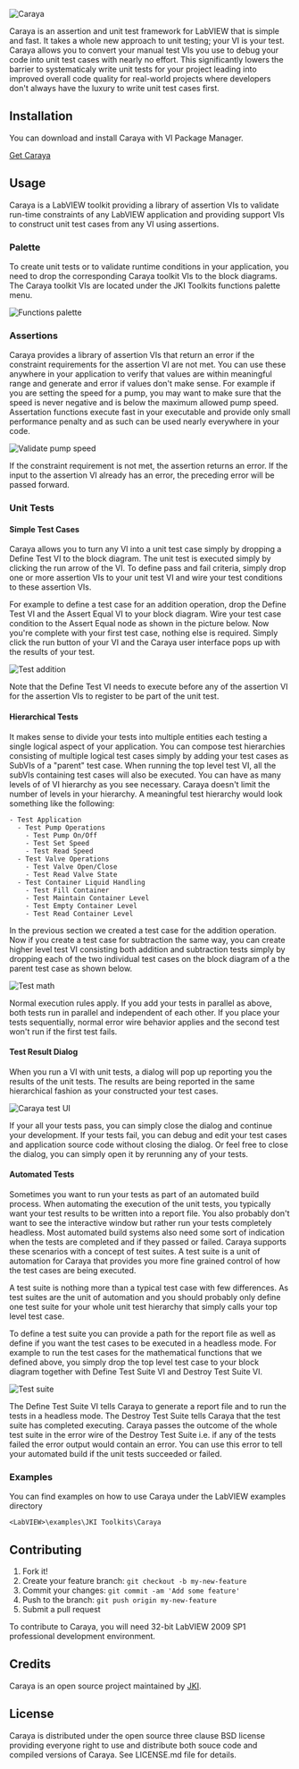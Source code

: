 ![Caraya](https://github.com/JKISoftware/caraya/raw/master/img/caraya-logo.png)

Caraya is an assertion and unit test framework for LabVIEW that is simple and fast.
It takes a whole new approach to unit testing; your VI is your test. Caraya
allows you to convert your manual test VIs you use to debug your code into
unit test cases with nearly no effort. This significantly lowers the barrier to
systematicaly write unit tests for your project leading into improved overall code quality
for real-world projects where developers don't always have the luxury to
write unit test cases first.

## Installation

You can download and install Caraya with VI Package Manager.

[Get Caraya](http://vipm.jki.net/#!/package/jki_lib_caraya)

## Usage
Caraya is a LabVIEW toolkit providing a library of assertion VIs to validate run-time constraints of any LabVIEW
application and providing support VIs to construct unit test cases from any VI using assertions.

### Palette
To create unit tests or to validate runtime conditions in your application, you need to drop the corresponding Caraya toolkit
VIs to the block diagrams. The Caraya toolkit VIs are located under the JKI Toolkits functions
palette menu.

![Functions palette](https://github.com/JKISoftware/caraya/raw/master/img/functions-palette.png "Functions palette")


### Assertions
Caraya provides a library of assertion VIs that return an error if the constraint requirements for the assertion VI are not met.
You can use these anywhere in your application to verify that values are within meaningful range and generate and error
if values don't make sense. For example if you are setting the speed for a pump, you may want to make
sure that the speed is never negative and is below the maximum allowed pump speed. Assertation functions
execute fast in your executable and provide only small performance penalty and as such can be used nearly everywhere in your code.

![Validate pump speed](https://github.com/JKISoftware/caraya/raw/master/img/validate-pump-speed.png "Validate pump speed")

If the constraint requirement is not met, the assertion returns an error. If the input to the assertion VI already has an error,
the preceding error will be passed forward.

### Unit Tests
#### Simple Test Cases
Caraya allows you to turn any VI into a unit test case simply by dropping a Define Test VI to the block diagram.
The unit test is executed simply by clicking the run arrow of the VI. To define pass and fail criteria, simply drop
one or more assertion VIs to your unit test VI and wire your test conditions to these assertion VIs.

For example to define a test case for an addition operation, drop the Define Test VI and the Assert Equal VI to your block diagram.
Wire your test case condition to the Assert Equal node as shown in the picture below. Now you're complete with your first test
case, nothing else is required. Simply click the run button of your VI and the Caraya user interface pops up with the results
of your test.

![Test addition](https://github.com/JKISoftware/caraya/raw/master/img/test-addition.png "Test addition")

Note that the Define Test VI needs to execute before any of the assertion VI for the assertion VIs to register to be
part of the unit test.

#### Hierarchical Tests
It makes sense to divide your tests into multiple entities each testing a single logical aspect
of your application. You can compose test hierarchies consisting of multiple logical test cases simply by adding your
test cases as SubVIs of a "parent" test case. When running the top level test VI, all the subVIs containing test cases will
also be executed. You can have as many levels of of VI hierarchy as you see necessary. Caraya doesn't limit the
number of levels in your  hierarchy. A meaningful test hierarchy would look something like the following:

```
- Test Application
  - Test Pump Operations
    - Test Pump On/Off
	- Test Set Speed
	- Test Read Speed
  - Test Valve Operations
    - Test Valve Open/Close
	- Test Read Valve State
  - Test Container Liquid Handling
    - Test Fill Container
	- Test Maintain Container Level
	- Test Empty Container Level
	- Test Read Container Level
```

In the previous section we created a test case for the addition operation. Now if you create a test case for subtraction the same way,
you can create higher level test VI consisting both addition and subtraction tests simply by dropping each of the two individual
test cases on the block diagram of a the parent test case as shown below.

![Test math](https://github.com/JKISoftware/caraya/raw/master/img/test-math.png "Test math")

Normal execution rules apply. If you add your tests in parallel as above, both tests run in parallel and independent of
each other. If you place your tests sequentially, normal error wire behavior applies and the second test won't run if the
first test fails.

#### Test Result Dialog
When you run a VI with unit tests, a dialog will pop up reporting you the results of the unit tests. The results are being
reported in the same hierarchical fashion as your constructed your test cases.

![Caraya test UI](https://github.com/JKISoftware/caraya/raw/master/img/caraya-ui.png "Caraya test UI")

If your all your tests pass, you can simply close the dialog and continue your development. If your tests fail, you can debug and
edit your test cases and application source code without closing the dialog. Or feel free to close the dialog, you can simply open it
by rerunning any of your tests.

#### Automated Tests
Sometimes you want to run your tests as part of an automated build process. When automating the execution of the unit tests,
you typically want your test results to be written into a report file. You also probably don't want to see the interactive
window but rather run your tests completely headless. Most automated build systems also need some sort of indication when the tests are
completed and if they passed or failed. Caraya supports these scenarios with a concept of test suites. A test suite is a
unit of automation for Caraya that provides you more fine grained control of how the test cases are being executed.

A test suite is nothing more than a typical test case with few differences. As test suites are the unit of automation and
you should probably only define one test suite for your whole unit test hierarchy that simply calls your top level test case.

To define a test suite you can provide a path for the report file as well as define if you want the test cases to be executed in
a headless mode. For example to run the test cases for the mathematical functions that we defined above, you simply drop the
top level test case to your block diagram together with Define Test Suite VI and Destroy Test Suite VI.

![Test suite](https://github.com/JKISoftware/caraya/raw/master/img/test-suite.png "Test suite")

The Define Test Suite VI tells Caraya to generate a report file and to run the tests in a headless mode. The Destroy Test
Suite tells Caraya that the test suite has completed executing. Caraya passes the outcome of the whole test suite in the error
wire of the Destroy Test Suite i.e. if any of the tests failed the error output would contain an error. You can use this error
to tell your automated build if the unit tests succeeded or failed.

### Examples

You can find examples on how to use Caraya under the LabVIEW examples directory

`<LabVIEW>\examples\JKI Toolkits\Caraya`

## Contributing

1. Fork it!
2. Create your feature branch: `git checkout -b my-new-feature`
3. Commit your changes: `git commit -am 'Add some feature'`
4. Push to the branch: `git push origin my-new-feature`
5. Submit a pull request

To contribute to Caraya, you will need 32-bit LabVIEW 2009 SP1 professional development environment.

## Credits

Caraya is an open source project maintained by [JKI](http://jki.net).

## License

Caraya is distributed under the open source three clause BSD license providing everyone right to use and distribute both souce code
and compiled versions of Caraya. See LICENSE.md file for details.
